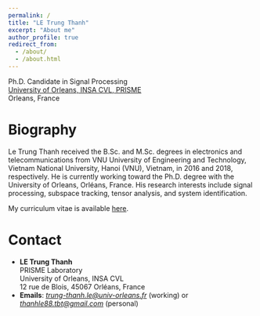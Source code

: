 ```yaml
---
permalink: /
title: "LE Trung Thanh"
excerpt: "About me"
author_profile: true
redirect_from: 
  - /about/
  - /about.html
---
```


Ph.D. Candidate in Signal Processing \
[University of Orleans, INSA CVL, PRISME](https://www.univ-orleans.fr/fr/prisme) \
Orleans, France


Biography
======
Le Trung Thanh received the B.Sc. and M.Sc. degrees in electronics and telecommunications from VNU University of Engineering and Technology, Vietnam National University, Hanoi (VNU), Vietnam, in 2016 and 2018, respectively. He is currently working toward the Ph.D. degree with the University of Orleans, Orléans, France.
His research interests include signal processing, subspace tracking, tensor analysis, and system identification.

My curriculum vitae is available [here](https://drive.google.com/file/d/1iGF17xyATs6ApvIO2D3w6vTGNMCsuTW1/view?usp=sharing).

# Contact

* **LE Trung Thanh** \
PRISME Laboratory \
University of Orleans, INSA CVL \
12 rue de Blois, 45067 Orléans, France 
* **Emails**: *trung-thanh.le@univ-orleans.fr* (working)  or  *thanhle88.tbt@gmail.com* (personal)


